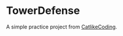 # TowerDefense

A simple practice project from [CatlikeCoding](https://catlikecoding.com/unity/tutorials/tower-defense/).
